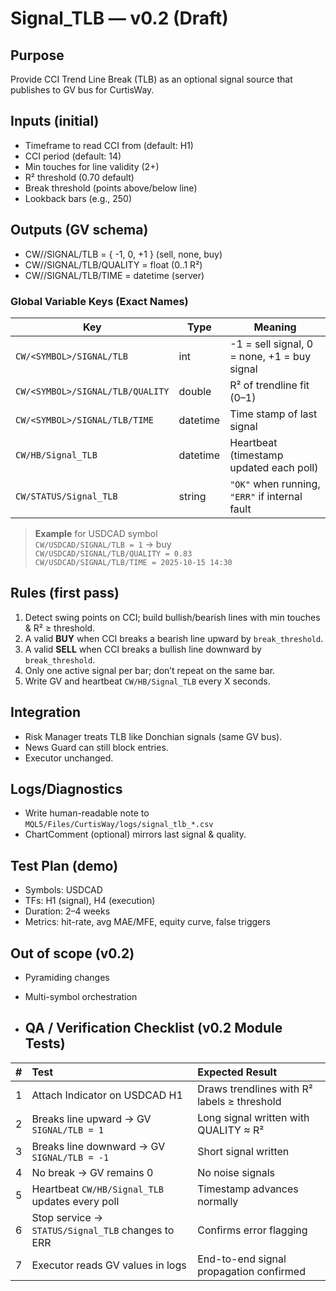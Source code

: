 # Signal_TLB — v0.2 (Draft)

## Purpose
Provide CCI Trend Line Break (TLB) as an optional signal source that publishes to GV bus for CurtisWay.

## Inputs (initial)
- Timeframe to read CCI from (default: H1)
- CCI period (default: 14)
- Min touches for line validity (2+)
- R² threshold (0.70 default)
- Break threshold (points above/below line)
- Lookback bars (e.g., 250)

## Outputs (GV schema)
- CW/<SYMBOL>/SIGNAL/TLB  = { -1, 0, +1 }  (sell, none, buy)
- CW/<SYMBOL>/SIGNAL/TLB/QUALITY = float  (0..1 R²)
- CW/<SYMBOL>/SIGNAL/TLB/TIME = datetime  (server)
### Global Variable Keys (Exact Names)

| Key | Type | Meaning |
|-----|------|----------|
| `CW/<SYMBOL>/SIGNAL/TLB` | int | -1 = sell signal, 0 = none, +1 = buy signal |
| `CW/<SYMBOL>/SIGNAL/TLB/QUALITY` | double | R² of trendline fit (0–1) |
| `CW/<SYMBOL>/SIGNAL/TLB/TIME` | datetime | Time stamp of last signal |
| `CW/HB/Signal_TLB` | datetime | Heartbeat (timestamp updated each poll) |
| `CW/STATUS/Signal_TLB` | string | `"OK"` when running, `"ERR"` if internal fault |

> **Example** for USDCAD symbol  
> `CW/USDCAD/SIGNAL/TLB = 1` → buy  
> `CW/USDCAD/SIGNAL/TLB/QUALITY = 0.83`  
> `CW/USDCAD/SIGNAL/TLB/TIME = 2025-10-15 14:30`



## Rules (first pass)
1) Detect swing points on CCI; build bullish/bearish lines with min touches & R² ≥ threshold.
2) A valid **BUY** when CCI breaks a bearish line upward by `break_threshold`.
3) A valid **SELL** when CCI breaks a bullish line downward by `break_threshold`.
4) Only one active signal per bar; don’t repeat on the same bar.
5) Write GV and heartbeat `CW/HB/Signal_TLB` every X seconds.

## Integration
- Risk Manager treats TLB like Donchian signals (same GV bus).
- News Guard can still block entries.
- Executor unchanged.

## Logs/Diagnostics
- Write human-readable note to `MQL5/Files/CurtisWay/logs/signal_tlb_*.csv`
- ChartComment (optional) mirrors last signal & quality.

## Test Plan (demo)
- Symbols: USDCAD
- TFs: H1 (signal), H4 (execution)
- Duration: 2–4 weeks
- Metrics: hit-rate, avg MAE/MFE, equity curve, false triggers

## Out of scope (v0.2)
- Pyramiding changes
- Multi-symbol orchestration

- ## QA / Verification Checklist (v0.2 Module Tests)

| # | Test | Expected Result |
|:-:|:------|:----------------|
| 1 | Attach Indicator on USDCAD H1 | Draws trendlines with R² labels ≥ threshold |
| 2 | Breaks line upward → GV `SIGNAL/TLB = 1` | Long signal written with QUALITY ≈ R² |
| 3 | Breaks line downward → GV `SIGNAL/TLB = -1` | Short signal written |
| 4 | No break → GV remains 0 | No noise signals |
| 5 | Heartbeat `CW/HB/Signal_TLB` updates every poll | Timestamp advances normally |
| 6 | Stop service → `STATUS/Signal_TLB` changes to ERR | Confirms error flagging |
| 7 | Executor reads GV values in logs | End-to-end signal propagation confirmed |



